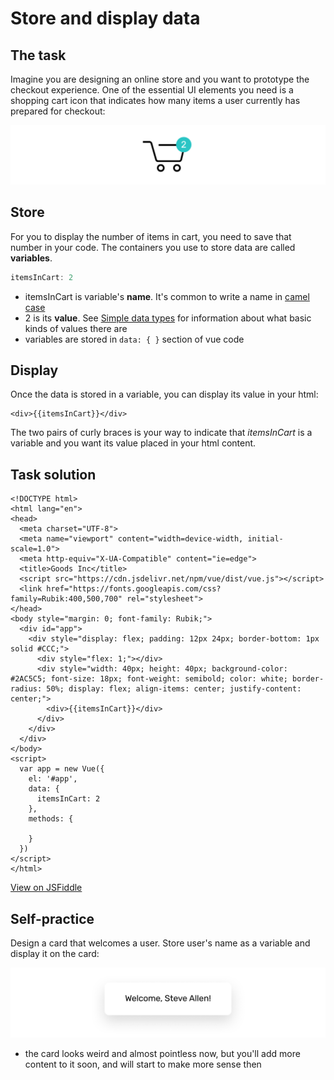 # Store and display data

## The task

Imagine you are designing an online store and you want to prototype the checkout experience. One of the essential UI elements you need is a shopping cart icon that indicates how many items a user currently has prepared for checkout:

![cart](./img/img-cart.png)

## Store

For you to display the number of items in cart, you need to save that number in your code. The containers you use to store data are called **variables**.

```js
itemsInCart: 2
```
* itemsInCart is variable's **name**. It's common to write a name in [camel case](https://en.wikipedia.org/wiki/Camel_case)
* 2 is its **value**. See [Simple data types](./variablesAndSimpleDataTypes.md) for information about what basic kinds of values there are
* variables are stored in `data: { }` section of vue code

## Display

Once the data is stored in a variable, you can display its value in your html:

```vue
<div>{{itemsInCart}}</div>
```
The two pairs of curly braces is your way to indicate that *itemsInCart* is a variable and you want its value placed in your html content.

## Task solution

```vue{16,25}
<!DOCTYPE html>
<html lang="en">
<head>
  <meta charset="UTF-8">
  <meta name="viewport" content="width=device-width, initial-scale=1.0">
  <meta http-equiv="X-UA-Compatible" content="ie=edge">
  <title>Goods Inc</title>
  <script src="https://cdn.jsdelivr.net/npm/vue/dist/vue.js"></script>
  <link href="https://fonts.googleapis.com/css?family=Rubik:400,500,700" rel="stylesheet">
</head>
<body style="margin: 0; font-family: Rubik;">
  <div id="app">
    <div style="display: flex; padding: 12px 24px; border-bottom: 1px solid #CCC;">
      <div style="flex: 1;"></div>
      <div style="width: 40px; height: 40px; background-color: #2AC5C5; font-size: 18px; font-weight: semibold; color: white; border-radius: 50%; display: flex; align-items: center; justify-content: center;">
        <div>{{itemsInCart}}</div>
      </div>
    </div>
  </div>
</body>
<script>
  var app = new Vue({
    el: '#app',
    data: {
      itemsInCart: 2
    },
    methods: {

    }
  })
</script>
</html>
```
[View on JSFiddle](https://jsfiddle.net/andgordy/Lm12gtv0)

## Self-practice

Design a card that welcomes a user. Store user's name as a variable and display it on the card:

![Welcome card](./img/img-self-store-and-display.png)

* the card looks weird and almost pointless now, but you'll add more content to it soon, and will start to make more sense then